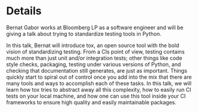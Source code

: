 # Details
Bernat Gabor works at Bloomberg LP as a software engineer and will be giving a talk about trying to standardize testing tools in Python.

In this talk, Bernat will introduce tox, an open source tool with the bold vision of standardizing testing. From a CIs point of view, testing contains much more than just unit and/or integration tests; other things like code style checks, packaging, testing under various versions of Python, and checking that documentation still generates, are just as important. Things quickly start to spiral out of control once you add into the mix that there are many tools and ways to accomplish each of these tasks. In this talk, we will learn how tox tries to abstract away all this complexity, how to easily run CI tests on your local machine, and how one can use this tool inside your CI frameworks to ensure high quality and easily maintainable packages.
